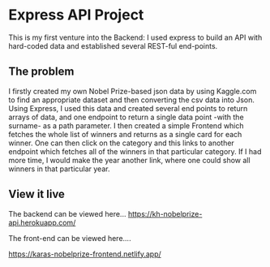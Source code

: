 # Express API Project


This is my first venture into the Backend: I used express to build an API with hard-coded data and established several REST-ful end-points.
## The problem

I firstly created my own Nobel Prize-based json data by using Kaggle.com to find an appropriate dataset and then converting the csv data into Json. Using Express, I used this data and created several end points to return arrays of data, and one endpoint to return a single data point -with the surname- as a path parameter. I then created a simple Frontend which fetches the whole list of winners and returns as a single card for each winner. One can then click on the category and this links to another endpoint which fetches all of the winners in that particular category.
If I had more time, I would make the year another link, where one could show all winners in that particular year.



## View it live

The backend can be viewed here...
https://kh-nobelprize-api.herokuapp.com/


The front-end can be viewed here....

https://karas-nobelprize-frontend.netlify.app/

